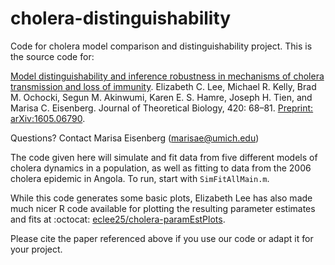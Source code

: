 # cholera-distinguishability
Code for cholera model comparison and distinguishability project. This is the source code for:

[Model distinguishability and inference robustness in mechanisms of cholera transmission and loss of immunity](http://www.sciencedirect.com/science/article/pii/S0022519317300322). Elizabeth C. Lee, Michael R. Kelly, Brad M. Ochocki, Segun M. Akinwumi, Karen E. S. Hamre, Joseph H. Tien, and Marisa C. Eisenberg. Journal of Theoretical Biology, 420: 68–81. [Preprint: arXiv:1605.06790](http://arxiv.org/abs/1605.06790).

Questions? Contact Marisa Eisenberg (marisae@umich.edu)

The code given here will simulate and fit data from five different models of cholera dynamics in a population, as well as fitting to data from the 2006 cholera epidemic in Angola. To run, start with `SimFitAllMain.m`. 

While this code generates some basic plots, Elizabeth Lee has also made much nicer R code available for plotting the resulting parameter estimates and fits at :octocat: [eclee25/cholera-paramEstPlots](https://github.com/eclee25/cholera-paramEstPlots). 

Please cite the paper referenced above if you use our code or adapt it for your project. 
